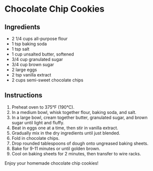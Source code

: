 # Chocolate Chip Cookies

## Ingredients

- 2 1/4 cups all-purpose flour
- 1 tsp baking soda
- 1 tsp salt
- 1 cup unsalted butter, softened
- 3/4 cup granulated sugar
- 3/4 cup brown sugar
- 2 large eggs
- 2 tsp vanilla extract
- 2 cups semi-sweet chocolate chips

## Instructions

1. Preheat oven to 375°F (190°C).
2. In a medium bowl, whisk together flour, baking soda, and salt.
3. In a large bowl, cream together butter, granulated sugar, and brown sugar until light and fluffy.
4. Beat in eggs one at a time, then stir in vanilla extract.
5. Gradually mix in the dry ingredients until just blended.
6. Fold in chocolate chips.
7. Drop rounded tablespoons of dough onto ungreased baking sheets.
8. Bake for 9-11 minutes or until golden brown.
9. Cool on baking sheets for 2 minutes, then transfer to wire racks.

Enjoy your homemade chocolate chip cookies!
